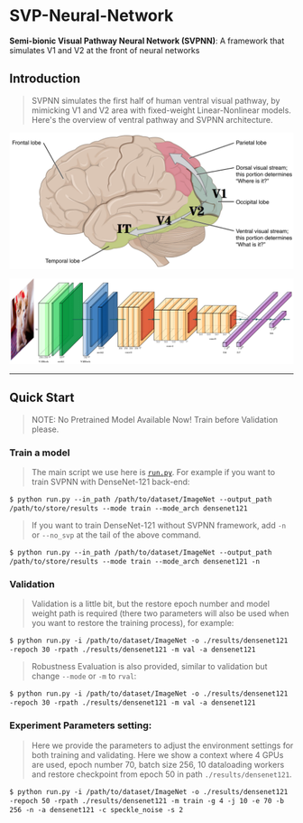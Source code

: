 # SVP-Neural-Network

**Semi-bionic Visual Pathway Neural Network (SVPNN)**: A framework that simulates V1 and V2 at the front of neural networks

## Introduction

> SVPNN simulates the first half of human ventral visual pathway, by mimicking V1 and V2 area with fixed-weight Linear-Nonlinear models. Here's the overview of ventral pathway and SVPNN architecture.

![Human Two Visual Patheay](./1424_Visual_Streams.jpg)

![SVPNN architecture](./SVPNN.png)

------

## Quick Start

> NOTE: No Pretrained Model Available Now! Train before Validation please. 

### Train a model

> The main script we use here is [`run.py`](./run.py). For example if you want to train SVPNN with DenseNet-121 back-end:

    $ python run.py --in_path /path/to/dataset/ImageNet --output_path /path/to/store/results --mode train --mode_arch densenet121

> If you want to train DenseNet-121 without SVPNN framework, add `-n` or `--no_svp` at the tail of the above command.

    $ python run.py --in_path /path/to/dataset/ImageNet --output_path /path/to/store/results --mode train --mode_arch densenet121 -n

### Validation

> Validation is a little bit, but the restore epoch number and model weight path is required (there two parameters will also be used when you want to restore the training process), for example:

    $ python run.py -i /path/to/dataset/ImageNet -o ./results/densenet121 -repoch 30 -rpath ./results/densenet121 -m val -a densenet121

> Robustness Evaluation is also provided, similar to validation but change `--mode` or `-m` to `rval`:

    $ python run.py -i /path/to/dataset/ImageNet -o ./results/densenet121 -repoch 30 -rpath ./results/densenet121 -m val -a densenet121


### Experiment Parameters setting:

> Here we provide the parameters to adjust the environment settings for both training and validating. Here we show a context where 4 GPUs are used, epoch number 70, batch size 256, 10 dataloading workers and restore checkpoint from epoch 50 in path `./results/densenet121`.

    $ python run.py -i /path/to/dataset/ImageNet -o ./results/densenet121 -repoch 50 -rpath ./results/densenet121 -m train -g 4 -j 10 -e 70 -b 256 -n -a densenet121 -c speckle_noise -s 2

